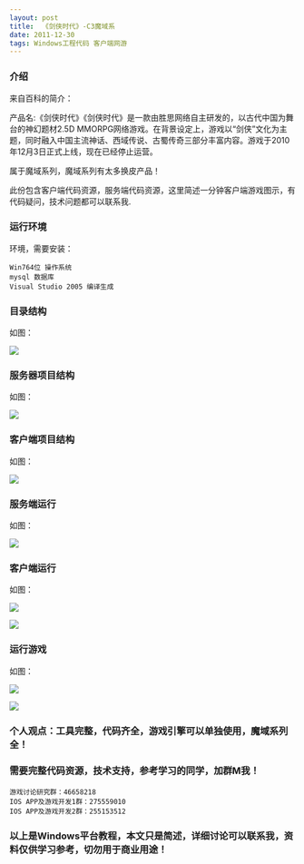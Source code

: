 ```yaml
---
layout: post
title:  《剑侠时代》-C3魔域系
date: 2011-12-30
tags: Windows工程代码 客户端网游
---
```



### 介绍

来自百科的简介：

产品名:《剑侠时代》《剑侠时代》是一款由胜思网络自主研发的，以古代中国为舞台的神幻题材2.5D MMORPG网络游戏。在背景设定上，游戏以“剑侠”文化为主题，同时融入中国主流神话、西域传说、古蜀传奇三部分丰富内容。游戏于2010年12月3日正式上线，现在已经停止运营。

属于魔域系列，魔域系列有太多换皮产品！

此份包含客户端代码资源，服务端代码资源，这里简述一分钟客户端游戏图示，有代码疑问，技术问题都可以联系我.

### 运行环境

环境，需要安装：

``` 
Win764位 操作系统
mysql 数据库
Visual Studio 2005 编译生成
``` 

### 目录结构

如图：

![](/images/posts/jxsd/jxsd-1.jpg)

### 服务器项目结构

如图：

![](/images/posts/jxsd/jxsd-2.jpg)

### 客户端项目结构

如图：

![](/images/posts/jxsd/jxsd-3.jpg)

### 服务端运行

如图：

![](/images/posts/jxsd/jxsd-4.jpg)

### 客户端运行

如图：

![](/images/posts/jxsd/jxsd-5.jpg)

![](/images/posts/jxsd/jxsd-6.jpg)

### 运行游戏

如图：

![](/images/posts/jxsd/jxsd-7.jpg)

![](/images/posts/jxsd/jxsd-8.jpg)



### 个人观点：工具完整，代码齐全，游戏引擎可以单独使用，魔域系列全！

### 需要完整代码资源，技术支持，参考学习的同学，加群M我！

``` 
游戏讨论研究群：46658218
IOS APP及游戏开发1群：275559010
IOS APP及游戏开发2群：255153512
``` 

### 以上是Windows平台教程，本文只是简述，详细讨论可以联系我，资料仅供学习参考，切勿用于商业用途！
